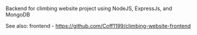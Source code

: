 Backend for climbing website project using NodeJS, ExpressJs, and MongoDB

See also: frontend - https://github.com/Coff1199/climbing-website-frontend
